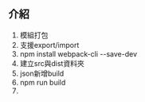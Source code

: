 ## 介紹
1. 模組打包
2. 支援export/import
3. npm install webpack-cli --save-dev
4. 建立src與dist資料夾
5. json新增build
6. npm run build
7. 

